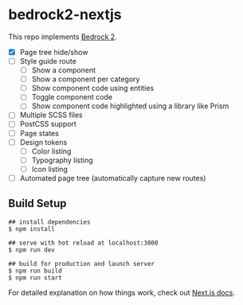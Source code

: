 # bedrock2-nextjs

This repo implements [Bedrock 2](https://gist.github.com/Wolfr/38a6495eba18a2327d0d012dcc9a974b).

- [x] Page tree hide/show
- [ ] Style guide route
    - [ ] Show a component
    - [ ] Show a component per category
    - [ ] Show component code using entities
    - [ ] Toggle component code
    - [ ] Show component code highlighted using a library like Prism
- [ ] Multiple SCSS files
- [ ] PostCSS support
- [ ] Page states
- [ ] Design tokens
    - [ ] Color listing
    - [ ] Typography listing
    - [ ] Icon listing
- [ ] Automated page tree (automatically capture new routes)

## Build Setup

    ## install dependencies
    $ npm install

    ## serve with hot reload at localhost:3000
    $ npm run dev

    ## build for production and launch server
    $ npm run build
    $ npm run start

For detailed explanation on how things work, check out [Next.js docs](https://nextjs.org/).



